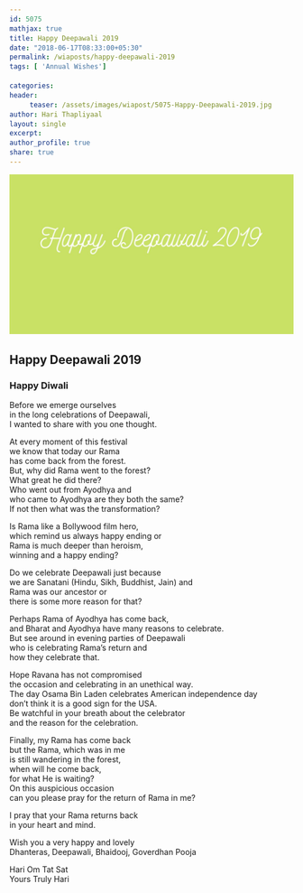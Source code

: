 ```yaml
--- 
id: 5075
mathjax: true  
title: Happy Deepawali 2019
date: "2018-06-17T08:33:00+05:30"
permalink: /wiaposts/happy-deepawali-2019
tags: [ 'Annual Wishes']    

categories: 
header:
     teaser: /assets/images/wiapost/5075-Happy-Deepawali-2019.jpg
author: Hari Thapliyaal 
layout: single 
excerpt:  
author_profile: true 
share: true 
---
```


![Happy Deepawali 2019](/assets/images/wiapost/5075-Happy-Deepawali-2019.jpg)     

## Happy Deepawali 2019

    
### Happy Diwali    
    
Before we emerge ourselves     
in the long celebrations of Deepawali,     
I wanted to share with you one thought.    
    
At every moment of this festival     
we know that today our Rama     
has come back from the forest.     
But, why did Rama went to the forest?     
What great he did there?     
Who went out from Ayodhya and     
who came to Ayodhya are they both the same?     
If not then what was the transformation?    
    
Is Rama like a Bollywood film hero,     
which remind us always happy ending or     
Rama is much deeper than heroism,     
winning and a happy ending?    
    
Do we celebrate Deepawali just because     
we are Sanatani (Hindu, Sikh, Buddhist, Jain) and     
Rama was our ancestor or     
there is some more reason for that?    
    
Perhaps Rama of Ayodhya has come back,     
and Bharat and Ayodhya have many reasons to celebrate.     
But see around in evening parties of Deepawali     
who is celebrating Rama’s return and     
how they celebrate that.    
    
Hope Ravana has not compromised     
the occasion and celebrating in an unethical way.     
The day Osama Bin Laden celebrates American independence day     
don’t think it is a good sign for the USA.     
Be watchful in your breath about the celebrator     
and the reason for the celebration.    
    
Finally, my Rama has come back     
but the Rama, which was in me     
is still wandering in the forest,     
when will he come back,     
for what He is waiting?     
On this auspicious occasion     
can you please pray for the return of Rama in me?    
    
I pray that your Rama returns back     
in your heart and mind.    
    
Wish you a very happy and lovely     
Dhanteras, Deepawali, Bhaidooj, Goverdhan Pooja    
    
Hari Om Tat Sat     
Yours Truly Hari    
